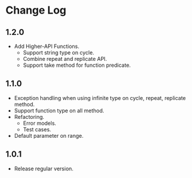 # Change Log

## 1.2.0
- Add Higher-API Functions.
  - Support string type on cycle.
  - Combine repeat and replicate API.
  - Support take method for function predicate.

## 1.1.0
- Exception handling when using infinite type on cycle, repeat, replicate method.
- Support function type on all method.
- Refactoring.
  - Error models.
  - Test cases.
- Default parameter on range.

## 1.0.1
- Release regular version.